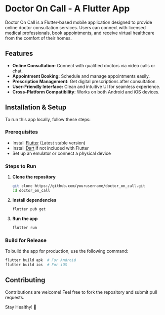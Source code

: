 # Doctor On Call - A Flutter App

Doctor On Call is a Flutter-based mobile application designed to provide online doctor consultation services. Users can connect with licensed medical professionals, book appointments, and receive virtual healthcare from the comfort of their homes.

## Features
- **Online Consultation:** Connect with qualified doctors via video calls or chat.
- **Appointment Booking:** Schedule and manage appointments easily.
- **Prescription Management:** Get digital prescriptions after consultation.
- **User-Friendly Interface:** Clean and intuitive UI for seamless experience.
- **Cross-Platform Compatibility:** Works on both Android and iOS devices.

## Installation & Setup
To run this app locally, follow these steps:

### Prerequisites
- Install [Flutter](https://flutter.dev/docs/get-started/install) (Latest stable version)
- Install [Dart](https://dart.dev/get-dart) if not included with Flutter
- Set up an emulator or connect a physical device

### Steps to Run
1. **Clone the repository**
   ```bash
   git clone https://github.com/yourusername/doctor_on_call.git
   cd doctor_on_call
   ```
2. **Install dependencies**
   ```bash
   flutter pub get
   ```
3. **Run the app**
   ```bash
   flutter run
   ```

### Build for Release
To build the app for production, use the following command:
```bash
flutter build apk  # For Android
flutter build ios  # For iOS
```

## Contributing
Contributions are welcome! Feel free to fork the repository and submit pull requests.

Stay Healthy! 🏥

